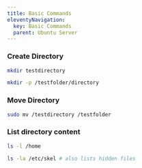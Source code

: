```yaml
---
title: Basic Commands
eleventyNavigation:
  key: Basic Commands
  parent: Ubuntu Server   
---
```

### Create Directory
```bash
mkdir testdirectory
```
```bash
mkdir -p /testfolder/directory
```

### Move Directory
```bash
sudo mv /testdirectory /testfolder
```

### List directory content 
```bash
ls -l /home
```
```bash
ls -la /etc/skel # also lists hidden files
```
